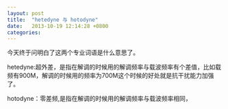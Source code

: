 ```yaml
---
layout: post
title:  "hetedyne 与 hotodyne"
date:   2013-10-19 12:14:28 +0800
categories: 
---
```


今天终于问明白了这两个专业词语是什么意思了。   

hetedyne:超外差，是指在解调的时候用的解调频率与载波频率有个差值，比如载频有900M，解调的时候用的频率为700M这个时候的好处就是抗干扰能力加强了。


hotodyne：零差频,是指在解调的时候用的解调频率与载波频率相同，


